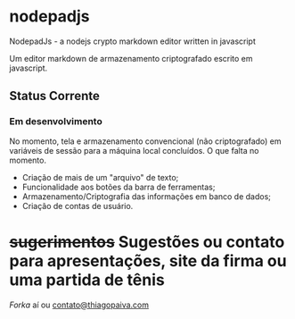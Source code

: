 # nodepadjs

NodepadJs - a nodejs crypto markdown editor written in javascript

Um editor markdown de armazenamento criptografado escrito em javascript.

## Status Corrente

### Em desenvolvimento

No momento, tela e armazenamento convencional (não criptografado) em variáveis de sessão para a máquina local concluídos. O que falta no momento.

- Criação de mais de um "arquivo" de texto;
- Funcionalidade aos botões da barra de ferramentas;
- Armazenamento/Criptografia das informações em banco de dados;
- Criação de contas de usuário.

# ~~sugerimentos~~ Sugestões ou contato para apresentações, site da firma ou uma partida de tênis 

*Forka* aí ou contato@thiagopaiva.com
